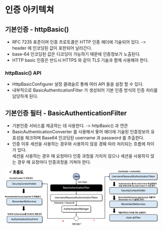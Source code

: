 # 인증 아키텍쳐

## 기본인증 - httpBasic()
- RFC 7235 표준이며 인증 프로토콜은 HTTP 인증 헤더에 기술되어 있다. -> header 에 인코딩된 값이 포한되어 날라간다.
- base-64 인코딩된 값은 디코딩이 가능하기 때문에 인증정보가 노출된다.
- HTTP basic 인증은 반드시 HTTPS 와 같이 TLS 기술과 함께 사용해야 한다.

### httpBasic() API
- HttpBasicConfigurer 설정 클래슬르 통해 여러 API 들을 설정 할 수 있다.
- 내부적으로 BasicAuthenticationFilter 가 생성되어 기본 인증 방식의 인증 처리를 담당하게 된다.

## 기본인증 필터 - BasicAuthenticationFilter
- 기본인증 서비스를 제공하는 데 사용한다. -> httpBasic() 과 연관
- BasicAuthenticationConverter 를 사용해서 욫어 헤더에 기술된 인증정보의 유효성을 체크하며 Base64 인코딩된 username 과 password 를 추출한다.
- 인증 이후 세션을 사용하는 경우와 사용하지 않응 경웨 따라 처리되는 흐름에 차이가 있다.   
세션을 사용하는 경우 매 요청마다 인증 과정을 거치치 않으나 세션을 사용하지 않는 경우 매 요청마다 인증과정을 거쳐야 한다.

![img.png](img/img.png)
